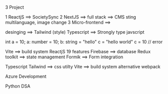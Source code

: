 3 Project 

1 ReactjS ==> SocietySync 
2 NextJS ==> full stack ==> CMS sting multilanguage, image change 
3 Micro-frontend ==> 

desinging ==> Tailwind (style)
Typescript ==> Strongly type javscript

int a = 10;
a: number = 10;
b: string = "hello"
c = "hello world"
c = 10 // error

Vite ==> build system
ReactjS 19 features
Firebase ==> database
Redux toolkit ==> state management
Formik ==> Form integration


Typescript 
Tailwind ==> css utilty
Vite ==> build system alternative webpack

Azure Development

Python DSA
<!-- String 
Loop 

"hello world"

Data structure  -->
